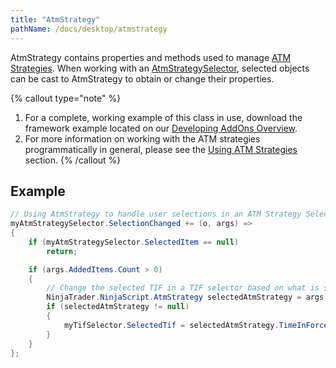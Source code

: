```yaml
---
title: "AtmStrategy"
pathName: /docs/desktop/atmstrategy
---
```


AtmStrategy contains properties and methods used to manage [ATM Strategies](/docs/desktop/advanced_trade_management_atm). When working with an [AtmStrategySelector](/docs/desktop/atmstrategyselector), selected objects can be cast to AtmStrategy to obtain or change their properties.

{% callout type="note" %}
1. For a complete, working example of this class in use, download the framework example located on our [Developing AddOns Overview](/docs/desktop/developing_add_ons).
2. For more information on working with the ATM strategies programmatically in general, please see the [Using ATM Strategies](/docs/desktop/using_atm_strategies) section.
{% /callout %}

## Example

```csharp
// Using AtmStrategy to handle user selections in an ATM Strategy Selector
myAtmStrategySelector.SelectionChanged += (o, args) =>
{
    if (myAtmStrategySelector.SelectedItem == null)
        return;

    if (args.AddedItems.Count > 0)
    {
        // Change the selected TIF in a TIF selector based on what is selected in the ATM Strategy Selector
        NinjaTrader.NinjaScript.AtmStrategy selectedAtmStrategy = args.AddedItems[0] as NinjaTrader.NinjaScript.AtmStrategy;
        if (selectedAtmStrategy != null)
        {
            myTifSelector.SelectedTif = selectedAtmStrategy.TimeInForce;
        }
    }
};
```

